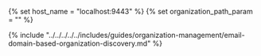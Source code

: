 {% set host_name = "localhost:9443" %}
{% set organization_path_param = ""  %}

{% include "../../../../../includes/guides/organization-management/email-domain-based-organization-discovery.md" %}
